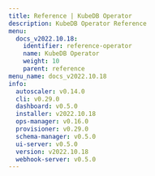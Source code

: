 ```yaml
---
title: Reference | KubeDB Operator
description: KubeDB Operator Reference
menu:
  docs_v2022.10.18:
    identifier: reference-operator
    name: KubeDB Operator
    weight: 10
    parent: reference
menu_name: docs_v2022.10.18
info:
  autoscaler: v0.14.0
  cli: v0.29.0
  dashboard: v0.5.0
  installer: v2022.10.18
  ops-manager: v0.16.0
  provisioner: v0.29.0
  schema-manager: v0.5.0
  ui-server: v0.5.0
  version: v2022.10.18
  webhook-server: v0.5.0
---
```


